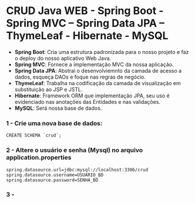 # CRUD Java WEB - Spring Boot - Spring MVC – Spring Data JPA – ThymeLeaf - Hibernate - MySQL

- **Spring Boot**: Cria uma estrutura padronizada para o nosso projeto e faz o deploy do nosso aplicativo Web Java.
- **Spring MVC**: Fornece a implementação MVC da nossa aplicação.
- **Spring Data JPA**: Abstrai o desenvolviemnto da camada de acesso a dados, esqueça DAOs e foque nas regras de negócio.
- **ThymeLeaf**: Trabalha na codificação da camada de visualização em substituição ao JSP e JSTL.
- **Hibernate**: Framework ORM que implementação JPA, seu uso é evidenciado nas anotações das Entidades e nas validações.
- **MySQL**: Será nossa base de dados.


### 1 - Crie uma nova base de dados:
	CREATE SCHEMA `crud`;

### 2 - Altere o usuário e senha (Mysql) no arquivo application.properties
	
	spring.datasource.url=jdbc:mysql://localhost:3306/crud
	spring.datasource.username=USUARIO_BD
	spring.datasource.password=SENHA_BD
	
### 3 - 
